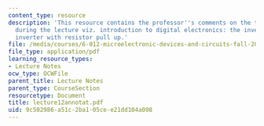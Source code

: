 ```yaml
---
content_type: resource
description: 'This resource contains the professor''s comments on the topics covered
  during the lecture viz. introduction to digital electronics: the inverter, NMOS
  inverter with resistor pull up.'
file: /media/courses/6-012-microelectronic-devices-and-circuits-fall-2005/9c502986a51c2ba105cee21dd104a098_lecture12annotat.pdf
file_type: application/pdf
learning_resource_types:
- Lecture Notes
ocw_type: OCWFile
parent_title: Lecture Notes
parent_type: CourseSection
resourcetype: Document
title: lecture12annotat.pdf
uid: 9c502986-a51c-2ba1-05ce-e21dd104a098
---
```

